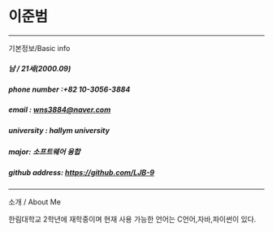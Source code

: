 # 이준범
----------------------------------
기본정보/Basic info

##### 남 / 21세(2000.09)
##### phone number :+82 10-3056-3884
##### email : wns3884@naver.com
##### university : hallym university
##### major: 소프트웨어 융합
##### github address: https://github.com/LJB-9
------------------------------------

소개 / About Me

한림대학교 2학년에 재학중이며 현재 사용 가능한 언어는 C언어,자바,파이썬이 있다.
